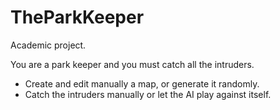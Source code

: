 TheParkKeeper
=============

Academic project.

You are a park keeper and you must catch all the intruders.

- Create and edit manually a map, or generate it randomly.
- Catch the intruders manually or let the AI play against itself.

